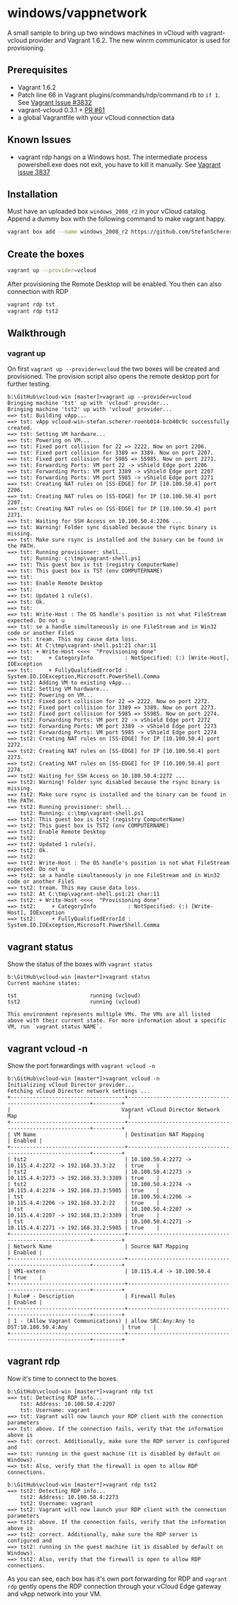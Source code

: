 # windows/vappnetwork
A small sample to bring up two windows machines in vCloud with vagrant-vcloud provider
and Vagrant 1.6.2. The new winrm communicator is used for provisioning.

## Prerequisites

* Vagrant 1.6.2
* Patch line 66 in Vagrant plugins/commands/rdp/command.rb to `if 1`. See [Vagrant Issue #3832](https://github.com/mitchellh/vagrant/issues/3832)
* vagrant-vcloud 0.3.1 + [PR #61](https://github.com/frapposelli/vagrant-vcloud/pull/61)
* a global Vagrantfile with your vCloud connection data

## Known Issues

* vagrant rdp hangs on a Windows host. The intermediate process powershell.exe does not exit, you have to kill it manually. See [Vagrant issue 3837](https://github.com/mitchellh/vagrant/issues/3837)

## Installation

Must have an uploaded box `windows_2008_r2` in your vCloud catalog. Append a dummy box with the following command to make vagrant happy.

```bash
vagrant box add --name windows_2008_r2 https://github.com/StefanScherer/vagrant-scenarios/raw/master/dummy_box/dummy.box
```

## Create the boxes
```bash
vagrant up --provider=vcloud
```

After provisioning the Remote Desktop will be enabled. You then can also connection with RDP

```bash
vagrant rdp tst
vagrant rdp tst2
```

## Walkthrough

### vagrant up

On first `vagrant up --provider=vcloud` the two boxes will be created and provisioned.
The provision script also opens the remote desktop port for further testing.

```
b:\GitHub\vcloud-win [master]>vagrant up --provider=vcloud
Bringing machine 'tst' up with 'vcloud' provider...
Bringing machine 'tst2' up with 'vcloud' provider...
==> tst: Building vApp...
==> tst: vApp vcloud-win-stefan.scherer-roenb014-bcb40c9c successfully created.
==> tst: Setting VM hardware...
==> tst: Powering on VM...
==> tst: Fixed port collision for 22 => 2222. Now on port 2206.
==> tst: Fixed port collision for 3389 => 3389. Now on port 2207.
==> tst: Fixed port collision for 5985 => 55985. Now on port 2271.
==> tst: Forwarding Ports: VM port 22 -> vShield Edge port 2206
==> tst: Forwarding Ports: VM port 3389 -> vShield Edge port 2207
==> tst: Forwarding Ports: VM port 5985 -> vShield Edge port 2271
==> tst: Creating NAT rules on [SS-EDGE] for IP [10.100.50.4] port 2206.
==> tst: Creating NAT rules on [SS-EDGE] for IP [10.100.50.4] port 2207.
==> tst: Creating NAT rules on [SS-EDGE] for IP [10.100.50.4] port 2271.
==> tst: Waiting for SSH Access on 10.100.50.4:2206 ...
==> tst: Warning! Folder sync disabled because the rsync binary is missing.
==> tst: Make sure rsync is installed and the binary can be found in the PATH.
==> tst: Running provisioner: shell...
    tst: Running: c:\tmp\vagrant-shell.ps1
==> tst: This guest box is tst (registry ComputerName)
==> tst: This guest box is TST (env COMPUTERNAME)
==> tst:
==> tst: Enable Remote Desktop
==> tst:
==> tst: Updated 1 rule(s).
==> tst: Ok.
==> tst:
==> tst: Write-Host : The OS handle's position is not what FileStream expected. Do not u
==> tst: se a handle simultaneously in one FileStream and in Win32 code or another FileS
==> tst: tream. This may cause data loss.
==> tst: At C:\tmp\vagrant-shell.ps1:21 char:11
==> tst: + Write-Host <<<<  "Provisioning done"
==> tst:     + CategoryInfo          : NotSpecified: (:) [Write-Host], IOException
==> tst:     + FullyQualifiedErrorId : System.IO.IOException,Microsoft.PowerShell.Comma
==> tst2: Adding VM to existing vApp...
==> tst2: Setting VM hardware...
==> tst2: Powering on VM...
==> tst2: Fixed port collision for 22 => 2222. Now on port 2272.
==> tst2: Fixed port collision for 3389 => 3389. Now on port 2273.
==> tst2: Fixed port collision for 5985 => 55985. Now on port 2274.
==> tst2: Forwarding Ports: VM port 22 -> vShield Edge port 2272
==> tst2: Forwarding Ports: VM port 3389 -> vShield Edge port 2273
==> tst2: Forwarding Ports: VM port 5985 -> vShield Edge port 2274
==> tst2: Creating NAT rules on [SS-EDGE] for IP [10.100.50.4] port 2272.
==> tst2: Creating NAT rules on [SS-EDGE] for IP [10.100.50.4] port 2273.
==> tst2: Creating NAT rules on [SS-EDGE] for IP [10.100.50.4] port 2274.
==> tst2: Waiting for SSH Access on 10.100.50.4:2272 ...
==> tst2: Warning! Folder sync disabled because the rsync binary is missing.
==> tst2: Make sure rsync is installed and the binary can be found in the PATH.
==> tst2: Running provisioner: shell...
    tst2: Running: c:\tmp\vagrant-shell.ps1
==> tst2: This guest box is tst2 (registry ComputerName)
==> tst2: This guest box is TST2 (env COMPUTERNAME)
==> tst2: Enable Remote Desktop
==> tst2:
==> tst2: Updated 1 rule(s).
==> tst2: Ok.
==> tst2:
==> tst2: Write-Host : The OS handle's position is not what FileStream expected. Do not u
==> tst2: se a handle simultaneously in one FileStream and in Win32 code or another FileS
==> tst2: tream. This may cause data loss.
==> tst2: At C:\tmp\vagrant-shell.ps1:21 char:11
==> tst2: + Write-Host <<<<  "Provisioning done"
==> tst2:     + CategoryInfo          : NotSpecified: (:) [Write-Host], IOException
==> tst2:     + FullyQualifiedErrorId : System.IO.IOException,Microsoft.PowerShell.Comma
```

## vagrant status

Show the status of the boxes with `vagrant status`

```
b:\GitHub\vcloud-win [master*]>vagrant status
Current machine states:

tst                       running (vcloud)
tst2                      running (vcloud)

This environment represents multiple VMs. The VMs are all listed
above with their current state. For more information about a specific
VM, run `vagrant status NAME`.
```

## vagrant vcloud -n

Show the port forwardings with `vagrant vcloud -n`

```
b:\GitHub\vcloud-win [master*]>vagrant vcloud -n
Initializing vCloud Director provider...
Fetching vCloud Director network settings ...
+------------------------------------+----------------------------------------------------------+---------+
|                                   Vagrant vCloud Director Network Map                                   |
+------------------------------------+----------------------------------------------------------+---------+
| VM Name                            | Destination NAT Mapping                                  | Enabled |
+------------------------------------+----------------------------------------------------------+---------+
| tst2                               | 10.100.50.4:2272 -> 10.115.4.4:2272 -> 192.168.33.3:22   | true    |
| tst2                               | 10.100.50.4:2273 -> 10.115.4.4:2273 -> 192.168.33.3:3389 | true    |
| tst2                               | 10.100.50.4:2274 -> 10.115.4.4:2274 -> 192.168.33.3:5985 | true    |
| tst                                | 10.100.50.4:2206 -> 10.115.4.4:2206 -> 192.168.33.2:22   | true    |
| tst                                | 10.100.50.4:2207 -> 10.115.4.4:2207 -> 192.168.33.2:3389 | true    |
| tst                                | 10.100.50.4:2271 -> 10.115.4.4:2271 -> 192.168.33.2:5985 | true    |
+------------------------------------+----------------------------------------------------------+---------+
| Network Name                       | Source NAT Mapping                                       | Enabled |
+------------------------------------+----------------------------------------------------------+---------+
| VM1-extern                         | 10.115.4.4 -> 10.100.50.4                                | true    |
+------------------------------------+----------------------------------------------------------+---------+
| Rule# - Description                | Firewall Rules                                           | Enabled |
+------------------------------------+----------------------------------------------------------+---------+
| 1 - (Allow Vagrant Communications) | allow SRC:Any:Any to DST:10.100.50.4:Any                 | true    |
+------------------------------------+----------------------------------------------------------+---------+
```

## vagrant rdp

Now it's time to connect to the boxes.

```
b:\GitHub\vcloud-win [master*]>vagrant rdp tst
==> tst: Detecting RDP info...
    tst: Address: 10.100.50.4:2207
    tst: Username: vagrant
==> tst: Vagrant will now launch your RDP client with the connection parameters
==> tst: above. If the connection fails, verify that the information above is
==> tst: correct. Additionally, make sure the RDP server is configured and
==> tst: running in the guest machine (it is disabled by default on Windows).
==> tst: Also, verify that the firewall is open to allow RDP connections.

b:\GitHub\vcloud-win [master*]>vagrant rdp tst2
==> tst2: Detecting RDP info...
    tst2: Address: 10.100.50.4:2273
    tst2: Username: vagrant
==> tst2: Vagrant will now launch your RDP client with the connection parameters
==> tst2: above. If the connection fails, verify that the information above is
==> tst2: correct. Additionally, make sure the RDP server is configured and
==> tst2: running in the guest machine (it is disabled by default on Windows).
==> tst2: Also, verify that the firewall is open to allow RDP connections.
```

As you can see, each box has it's own port forwarding for RDP and `vagrant rdp` gently opens the RDP connection through your vCloud Edge gateway and vApp network into your VM.

